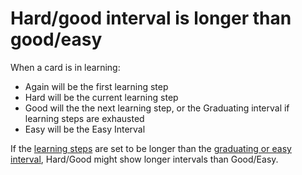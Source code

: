 # Hard/good interval is longer than good/easy

When a card is in learning:

- Again will be the first learning step
- Hard will be the current learning step
- Good will the the next learning step, or the Graduating interval if learning steps are exhausted
- Easy will be the Easy Interval

If the [learning steps](https://docs.ankiweb.net/deck-options.html) are set to be longer than the [graduating or easy interval](https://docs.ankiweb.net/deck-options.html), Hard/Good might show longer intervals than Good/Easy.
